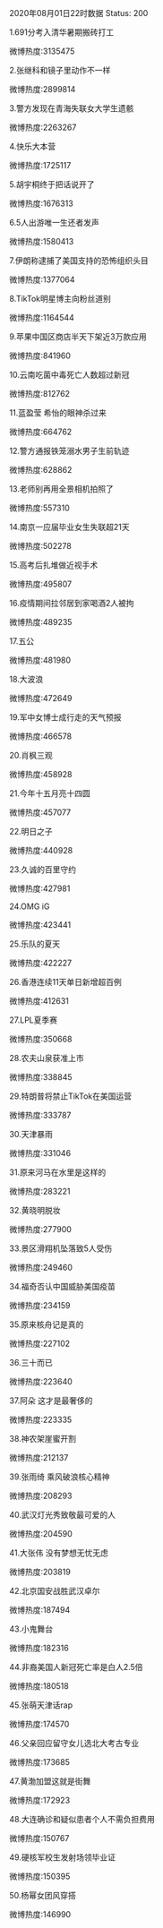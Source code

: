 2020年08月01日22时数据
Status: 200

1.691分考入清华暑期搬砖打工

微博热度:3135475

2.张继科和镜子里动作不一样

微博热度:2899814

3.警方发现在青海失联女大学生遗骸

微博热度:2263267

4.快乐大本营

微博热度:1725117

5.胡宇桐终于把话说开了

微博热度:1676313

6.5人出游唯一生还者发声

微博热度:1580413

7.伊朗称逮捕了美国支持的恐怖组织头目

微博热度:1377064

8.TikTok明星博主向粉丝道别

微博热度:1164544

9.苹果中国区商店半天下架近3万款应用

微博热度:841960

10.云南吃菌中毒死亡人数超过新冠

微博热度:812762

11.蓝盈莹 希怡的眼神杀过来

微博热度:664762

12.警方通报铁笼溺水男子生前轨迹

微博热度:628862

13.老师别再用全景相机拍照了

微博热度:557310

14.南京一应届毕业女生失联超21天

微博热度:502278

15.高考后扎堆做近视手术

微博热度:495807

16.疫情期间拉邻居到家喝酒2人被拘

微博热度:489235

17.五公

微博热度:481980

18.大波浪

微博热度:472649

19.军中女博士成行走的天气预报

微博热度:466578

20.肖枫三观

微博热度:458928

21.今年十五月亮十四圆

微博热度:457077

22.明日之子

微博热度:440928

23.久诚的百里守约

微博热度:427981

24.OMG iG

微博热度:423441

25.乐队的夏天

微博热度:422227

26.香港连续11天单日新增超百例

微博热度:412631

27.LPL夏季赛

微博热度:350668

28.农夫山泉获准上市

微博热度:338845

29.特朗普将禁止TikTok在美国运营

微博热度:333787

30.天津暴雨

微博热度:331046

31.原来河马在水里是这样的

微博热度:283221

32.黄晓明脱妆

微博热度:277900

33.景区滑翔机坠落致5人受伤

微博热度:249460

34.福奇否认中国威胁美国疫苗

微博热度:234159

35.原来核舟记是真的

微博热度:227102

36.三十而已

微博热度:223640

37.阿朵 这才是最奢侈的

微博热度:223335

38.神农架崖蜜开割

微博热度:212137

39.张雨绮 乘风破浪核心精神

微博热度:208293

40.武汉灯光秀致敬最可爱的人

微博热度:204590

41.大张伟 没有梦想无忧无虑

微博热度:203819

42.北京国安战胜武汉卓尔

微博热度:187494

43.小鬼舞台

微博热度:182316

44.非裔美国人新冠死亡率是白人2.5倍

微博热度:180518

45.张萌天津话rap

微博热度:174570

46.父亲回应留守女儿选北大考古专业

微博热度:173685

47.黄渤加盟这就是街舞

微博热度:172923

48.大连确诊和疑似患者个人不需负担费用

微博热度:150767

49.硬核军校生发射场领毕业证

微博热度:150395

50.杨幂女团风穿搭

微博热度:146990

